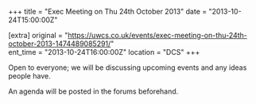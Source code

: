 +++
title = "Exec Meeting on Thu 24th October 2013"
date = "2013-10-24T15:00:00Z"

[extra]
original = "https://uwcs.co.uk/events/exec-meeting-on-thu-24th-october-2013-1474489085291/"    
ent_time = "2013-10-24T16:00:00Z"
location = "DCS"
+++

Open to everyone; we will be discussing upcoming events and any ideas people have.

An agenda will be posted in the forums beforehand.

